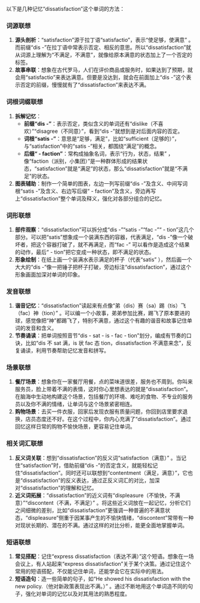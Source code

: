 以下是几种记忆“dissatisfaction”这个单词的方法：

### 词源联想
1. **源头剖析**：“satisfaction”源于拉丁语“satisfactio”，表示“使足够，使满意” 。而前缀“dis -”在拉丁语中常表示否定、相反的意思。所以“dissatisfaction”就从词源上理解为“不满足，不满意”，就像给原本满意的状态加上了一个否定的标签。
2. **故事串联**：想象在古代罗马，人们在评价商品或服务时，如果达到了预期，就会用“satisfactio”来表达满意。但要是没达到，就会在前面加上“dis -”这个表示否定的前缀，慢慢就有了“dissatisfaction”来表达不满。

### 词根词缀联想
1. **拆解记忆**：
    - **前缀“dis -”**：表示否定，类似含义的单词还有“dislike（不喜欢）”“disagree（不同意）”，看到“dis -”就想到是对后面内容的否定。
    - **词根“satis -”**：意思是“足够，满足”，比如“sufficient（足够的）”，与“satisfaction”中的“satis -”相关，都围绕“满足”的概念。
    - **后缀“ - faction”**：常构成抽象名词，表示“行为，状态，结果” ，像“faction（派别，小集团）”是一种群体形成的结果状态，“satisfaction”就是“满足”的状态，那么“dissatisfaction”就是“不满足”的状态。
2. **图表辅助**：制作一个简单的图表，左边一列写前缀“dis -”及含义、中间写词根“satis -”及含义、右边写后缀“ - faction”及含义，旁边再写上“dissatisfaction”整个单词及释义，强化对各部分组合的记忆。

### 词形联想
1. **部件观察**：“dissatisfaction”可以拆分成“dis -”“satis -”“fac -”“ - tion”这几个部分。可以把“satis”想象成一个装满东西的容器，代表满足，“dis -”像一个破坏者，把这个容器打破了，就不再满足，而“fac -” 可以看作是造成这个结果的动作，最后“ - tion”把它变成一种状态，即不满足的状态。
2. **形象绘制**：在纸上画一个装满水表示满足的杯子（代表“satis” ），然后画一个大大的“dis -”像一把锤子把杯子打破，旁边标注“dissatisfaction”，通过这个形象画面加深对单词的印象。

### 发音联想
1. **谐音记忆**：“dissatisfaction”读起来有点像“弟（dis）赛（sa）踢（tis）飞（fac）神（tion）” 。可以编一个小故事，弟弟参加比赛，踢飞了原本要进的球，感觉像把“神”都踢飞了，特别不满意，通过这个有趣的谐音和故事记住单词的发音和含义。
2. **节奏诵读**：把单词按照音节“dis - sat - is - fac - tion”划分，编成有节奏的口诀，比如“dis 不 sat 满，is 状 fac 态 tion，dissatisfaction 不满意来念”，反复诵读，利用节奏帮助记忆发音和拼写。

### 场景联想
1. **餐厅场景**：想象你在一家餐厅用餐，点的菜味道很差，服务也不周到。你叫来服务员，脸上带着不满的表情，这时你心里想表达的就是“dissatisfaction”。在脑海中生动地构建这个场景，包括餐厅的环境、难吃的食物、不专业的服务员以及你不满的情绪，让单词与这个场景紧密相连。
2. **购物场景**：去买一件衣服，回家后发现衣服有质量问题，你回到店里要求退换，店员态度还不好。在这个过程中，你内心充满了“dissatisfaction”。通过回忆这样日常的购物不愉快场景，更容易记住单词。

### 相关词汇联想
1. **反义词关联**：想到“dissatisfaction”的反义词“satisfaction（满意）” 。当记住“satisfaction”时，借助前缀“dis -”的否定含义，就能轻松记住“dissatisfaction”。同时还可以联想到“contentment（满足，满意）”，它也是“dissatisfaction”的反义表达，通过正反义词汇的对比，加深对“dissatisfaction”的理解和记忆。
2. **近义词拓展**：“dissatisfaction”的近义词有“displeasure（不愉快，不满意）”“discontent（不满，不满足）” 。将这些近义词放在一起记忆，分析它们之间细微的差别，比如“dissatisfaction”更强调一种普遍的不满意状态，“displeasure”侧重于因某事产生的不愉快情绪，“discontent”常带有一种对现状长期的、潜在的不满。通过这样的对比分析，能更全面地掌握单词。

### 短语联想
1. **常见搭配**：记住“express dissatisfaction（表达不满）”这个短语。想象在一场会议上，有人站起来“express dissatisfaction”关于某个决策。通过记住这个常用的短语搭配，不仅能记住单词，还能学会它在实际中的用法。
2. **短语造句**：造一些简单的句子，如“He showed his dissatisfaction with the new policy.（他对新政策表现出不满。）” 。通过不断地用这个单词造不同的句子，强化对单词的记忆以及对其用法的熟悉程度。 
